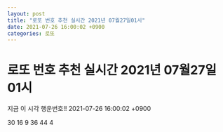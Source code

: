 ```yaml
---
layout: post
title: "로또 번호 추천 실시간 2021년 07월27일01시"
date: 2021-07-26 16:00:02 +0900
categories: 로또
---
```


# 로또 번호 추천 실시간 2021년 07월27일01시

지금 이 시각 행운번호!! 2021-07-26 16:00:02 +0900

 30  16  9  36  44  4 

